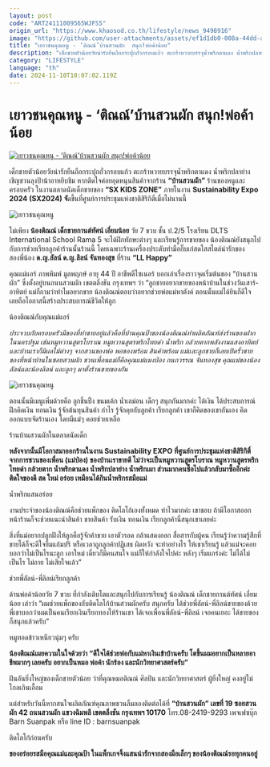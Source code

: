 ```yaml
---
layout: post
code: "ART24111009565WJFS5"
origin_url: "https://www.khaosod.co.th/lifestyle/news_9498916"
image: "https://github.com/user-attachments/assets/ef1d1db0-008a-44dd-ab02-b66ede037448"
title: "เยาวชนคุณหนู - ‘ติณณ์’บ้านสวนผัก  สนุก!พ่อค้าน้อย"
description: "เด็กชายตัวน้อยวัยน่ารักยืนถือกระปุกถั่วกรอบแก้ว ตะกร้าหวายบรรจุน้ำพริกตาแดง น้ำพริกปลาย่าง เชิญชวนลุงป้าน้าอาหยิบชิม หากติดใจค่อยอุดหนุนสินค้า"
category: "LIFESTYLE"
language: "th"
date: 2024-11-10T10:07:02.119Z
---
```


# เยาวชนคุณหนู - ‘ติณณ์’บ้านสวนผัก  สนุก!พ่อค้าน้อย

[![เยาวชนคุณหนู - ‘ติณณ์’บ้านสวนผัก  สนุก!พ่อค้าน้อย](https://www.khaosod.co.th/wpapp/uploads/2024/11/pok-5.jpg "เยาวชนคุณหนู - ‘ติณณ์’บ้านสวนผัก  สนุก!พ่อค้าน้อย")](https://www.khaosod.co.th/wpapp/uploads/2024/11/pok-5.jpg)

เด็กชายตัวน้อยวัยน่ารักยืนถือกระปุกถั่วกรอบแก้ว ตะกร้าหวายบรรจุน้ำพริกตาแดง น้ำพริกปลาย่าง เชิญชวนลุงป้าน้าอาหยิบชิม หากติดใจค่อยอุดหนุนสินค้าจากร้าน **“บ้านสวนผัก”** ร้านของหนูและครอบครัว ในงานตลาดนัดเด็กขายของ **“SX KIDS ZONE”** ภายในงาน **Sustainability Expo 2024 (SX2024) จั**ดขึ้นที่ศูนย์การประชุมแห่งชาติสิริกิติ์เมื่อไม่นานนี้

![เยาวชนคุณหนู](https://www.khaosod.co.th/wpapp/uploads/2024/11/07-ไดคัต-รูปรอง-522x696.jpg)

ไม่เพียง **น้องติณณ์ เด็กชายกานต์ทัศน์ เอี่ยมน้อย** วัย 7 ขวบ ชั้น ป.2/5 โรงเรียน DLTS International School Rama 5 จะได้ฝึกทักษะต่างๆ และเรียนรู้การขายของ น้องติณณ์ยังสนุกไปกับการช่วยเรียกลูกค้าร้านนั้นร้านนี้ โดยเฉพาะร้านเครื่องประดับทำมือกิ๊บเก๋สดใสสไตล์น่ารักของสองพี่น้อง **ด.ญ.ลัลน์ ด.ญ.ลิลน์ จันทองสุข** ที่ร้าน **“LL Happy”**

คุณแม่แอร์ ภาพพิมพ์ มูลพฤกษ์ อายุ 44 ปี อาชีพดีไซเนอร์ บอกเล่าเรื่องราวจุดเริ่มต้นของ “บ้านสวนผัก” ซึ่งตั้งอยู่บนถนนสวนผัก เขตตลิ่งชัน กรุงเทพฯ ว่า “ลูกชายอยากขายของหน้าบ้านในช่วงวันเสาร์-อาทิตย์ แม่ก็ถามว่าทำไมอยากขาย น้องติณณ์ตอบว่าอยากช่วยพ่อแม่หาตังค์ ตอนนั้นแม่ได้ยินก็ดีใจ เลยถือโอกาสนี้สร้างประสบการณ์ชีวิตให้ลูก

น้องติณณ์กับคุณแม่แอร์

_ประจวบกับครอบครัวมีของที่ทำขายอยู่แล้วคือที่บ้านคุณป้าของน้องติณณ์ทำผลิตภัณฑ์ส่งร้านของฝากในนครปฐม เช่นหมูหวานสูตรโบราณ หมูหวานสูตรพริกไทยดำ น้ำพริก กล้วยตากพลังงานแสงอาทิตย์ และบ้านเราก็มีผลไม้ต่างๆ จากสวนของพ่อ พอของพร้อม สินค้าพร้อม แม่และลูกชายก็เลยเปิดรั้วขายของที่หน้าบ้านในซอยสวนผัก ชวนเพื่อนแม่ก็คือคุณแม่แมงป่อง กนกวรรณ จันทองสุข คุณแม่ของน้องลัลน์และน้องลิลน์ และลูกๆ มาตั้งร้านขายของกัน_

![เยาวชนคุณหนู](https://www.khaosod.co.th/wpapp/uploads/2024/11/08-รูปเด่น-696x464.jpg)

ตอนนั้นมีเมนูเพิ่มด้วยคือ ลูกชิ้นปิ้ง ขนมเค้ก น้ำเลม่อน เด็กๆ สนุกกันมากค่ะ ได้เงิน ได้ประสบการณ์ ฝึกคิดเงิน ทอนเงิน รู้จักต้นทุนสินค้า กำไร รู้จักคุยกับลูกค้า เรียกลูกค้า เขาก็คิดของเขากันเอง คิดออกแบบจัดร้านเอง โดยมีแม่ๆ คอยช่วยเหลือ

ร้านบ้านสวนผักในตลาดนัดเด็ก

**หลังจากนั้นมีโอกาสมาออกร้านในงาน Sustainability EXPO ที่ศูนย์การประชุมแห่งชาติสิริกิติ์ จากการชวนของเพื่อน (แม่ป่อง) ของบ้านเราขายดี ไม่ว่าจะเป็นหมูหวานสูตรโบราณ หมูหวานสูตรพริกไทยดำ กล้วยตาก น้ำพริกตาแดง น้ำพริกปลาย่าง น้ำพริกเผา ส่วนมากคนซื้อไปแล้วกลับมาซื้ออีกค่ะ ติดใจของดี สด ใหม่ อร่อย เหมือนได้กินน้ำพริกรสมือแม่**

น้ำพริกแสนอร่อย

งานประจำของน้องติณณ์คือช่วยแพ็กของ ติดโลโก้เองทั้งหมด ทำไวมากค่ะ เขาชอบ ถ้ามีโอกาสออกหน้าร้านก็จะช่วยแนะนำสินค้า ขายสินค้า รับเงิน ทอนเงิน เรียกลูกค้านี่สนุกเขาเลยค่ะ

สิ่งที่แม่อยากปลูกฝังให้ลูกคือรู้จักค้าขาย เอาตัวรอด กล้าแสดงออก สื่อสารกับผู้คน เรียนรู้ว่าความรู้สึกที่ขายได้ก็จะดีใจยิ้มแก้มปริ หรือเวลาถูกลูกค้าปฏิเสธ ผิดหวัง จะทำอย่างไร ให้เขาเรียนรู้ แล้วแม่จะคอยบอกว่าไม่เป็นไรนะลูก เอาใหม่ เดี๋ยวก็มีคนสนใจ แม่ก็ให้กำลังใจไปค่ะ หลังๆ เริ่มแกร่งค่ะ ไม่ได้ไม่เป็นไร ไม่อาย ไม่เสียใจแล้ว”

ช่วยพี่ลัลน์-พี่ลิลน์เรียกลูกค้า

ด้านพ่อค้าน้อยวัย 7 ขวบ ที่กำลังเติบโตและสนุกไปกับการเรียนรู้ น้องติณณ์ เด็กชายกานต์ทัศน์ เอี่ยมน้อย เล่าว่า “ผมช่วยแพ็กของกับติดโลโก้บ้านสวนผักครับ สนุกครับ ได้ช่วยพี่ลัลน์-พี่ลิลน์ขายของด้วย พี่เขาบอกว่าผมเป็นคนเรียกเงินเรียกทองให้ร้านเขา ได้เจอเพื่อนพี่ลัลน์-พี่ลิลน์ เจอคนเยอะ ได้ขายของก็สนุกแล้วครับ”

หมูทอดข้าวเหนียวนุ่มๆ ครับ

**น้องติณณ์เผยความในใจด้วยว่า “ดีใจได้ช่วยพ่อกับแม่หาเงินเข้าบ้านครับ โตขึ้นผมอยากเป็นหลายอาชีพมากๆ เลยครับ อยากเป็นหมอ พ่อค้า นักร้อง และนักวิทยาศาสตร์ครับ”**

ฝันอันยิ่งใหญ่ของเด็กชายตัวน้อย ว่าที่คุณหมอติณณ์ ศิลปิน และนักวิทยาศาสตร์ ผู้ยิ่งใหญ่ คงอยู่ไม่ไกลเกินเอื้อม

แต่สำหรับวันนี้หากสนใจผลิตภัณฑ์คุณภาพชวนลิ้มลองติดต่อได้ที่ **“บ้านสวนผัก” เลขที่ 19 ซอยสวนผัก 42 ถนนสวนผัก แขวงฉิมพลี เขตตลิ่งชัน กรุงเทพฯ 10170** โทร.08-2419-9293 เพจเฟซบุ๊ก Barn Suanpak หรือ line ID : barnsuanpak

ติดโลโก้ก่อนครับ

**ของอร่อยรสมือคุณแม่และคุณป้า ในแพ็กเกจจิ้งแสนน่ารักจากสองมือเล็กๆ ของน้องติณณ์รอทุกคนอยู่**

